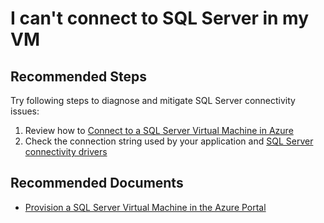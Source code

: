 <properties
    pageTitle="I can't connect to SQL Server in my VM"
    description="I can't connect to SQL Server in my VM"
    service="microsoft.classiccompute"
    resource="virtualmachines"
    authors="michco"
    displayOrder="25"
    selfHelpType="resource"
    supportTopicIds=""
    resourceTags="WindowsSQL"
    productPesIds="14749"
    cloudEnvironments="MoonCake"
/>

# I can't connect to SQL Server in my VM

## **Recommended Steps**

Try following steps to diagnose and mitigate SQL Server connectivity issues:

1. Review how to [Connect to a SQL Server Virtual Machine in Azure](https://docs.azure.cn/virtual-machines/windows/sqlclassic/virtual-machines-windows-classic-sql-connect/)
2. Check the connection string used by your application and [SQL Server connectivity drivers](https://docs.microsoft.com/sql/connect/sql-connection-libraries)

## **Recommended Documents**

* [Provision a SQL Server Virtual Machine in the Azure Portal](https://docs.azure.cn/virtual-machines/windows/sql/virtual-machines-windows-portal-sql-server-provision/)
